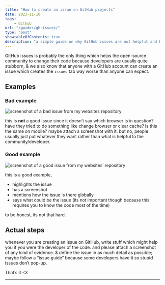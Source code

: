 ```yaml
---
title: "How to create an issue on GitHub projects"
date: 2023-11-10
tags:
    - Github
url: "/guides/gh-issues/"
type: "post"
showtableOfContents: true
description: "a simple guide on why GitHub issues are not helpful and how can you make good and helpful issues."
---
```


GitHub issues is probably the only thing which helps the open-source community to change their code because developers are usually quite stubborn, & we also know that anyone with a GitHub account can create an issue which creates the `issues` tab way worse than anyone can expect. 

## Examples

### Bad example

![screenshot of a bad issue from my websites repository](/img/guides/2023/gh-issues/bad-example.PNG) 

this is **not** a good issue since it doesn’t say which browser is in question? have they tried to do something like change browser or clear cache? is this the same on mobile? maybe attach a screenshot with it. but no, people usually just put whatever they want rather than what is helpful to the community/developer. 

### Good example

![screenshot of a good issue from my websites’ repository](/img/guides/2023/gh-issues/good-example.PNG)

this is a good example, 

- highlights the issue
- has a screenshot
- mentions how the issue is there globally
- says what could be the issue (its not important though because this requires you to know the code most of the time)

to be honest, its not that hard. 

## Actual steps

whenever you are creating an issue on GitHub, write stuff which might help you if you were the developer of the code. and please attach a screenshot of any kind of evidence. & define the issue in as much detail as possible; maybe follow a “issue guide” because some developers have it so stupid issues don’t pop-up.

That’s it <3

---
